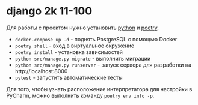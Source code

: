 # django 2k 11-100

Для работы с проектом нужно установить [python](http://python.org) и
[poetry](https://python-poetry.org/).

- `docker-compose up -d` - поднять PostgreSQL с помощью Docker
- `poetry shell` - вход в виртуальное окружение
- `poetry install` - установка зависимостей
- `python src/manage.py migrate` - выполнить миграции
- `python src/manage.py runserver` - запуск сервера для разработки на http://localhost:8000
- `pytest` - запустить автоматические тесты


Для того, чтобы узнать расположение интерпретатора для настройки в PyCharm, 
можно выполнить команду `poetry env info -p`.